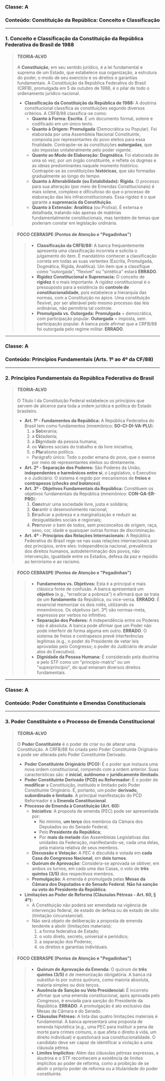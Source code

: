 ### **Classe:** A
### **Conteúdo:** Constituição da República: Conceito e Classificação

---

### **1. Conceito e Classificação da Constituição da República Federativa do Brasil de 1988**

> #### **TEORIA-ALVO**
> A **Constituição**, em seu sentido jurídico, é a lei fundamental e suprema de um Estado, que estabelece sua organização, a estrutura do poder, o modo de seu exercício e os direitos e garantias fundamentais. A Constituição da República Federativa do Brasil (CRFB), promulgada em 5 de outubro de 1988, é o pilar de todo o ordenamento jurídico nacional.
>
> * **Classificação da Constituição da República de 1988:** A doutrina constitucional classifica as constituições segundo diversos critérios. A CRFB/88 classifica-se como:
>     * **Quanto à Forma:** **Escrita**. É um documento formal, solene e codificado em um único texto.
>     * **Quanto à Origem:** **Promulgada** (Democrática ou Popular). Foi elaborada por uma Assembleia Nacional Constituinte, composta por representantes do povo eleitos para essa finalidade. Contrapõe-se às constituições **outorgadas**, que são impostas unilateralmente pelo poder vigente.
>     * **Quanto ao Modo de Elaboração:** **Dogmática**. Foi elaborada de uma só vez, por um órgão constituinte, e reflete os dogmas e as ideias predominantes naquele momento histórico. Contrapõe-se às constituições **históricas**, que são formadas gradualmente ao longo do tempo.
>     * **Quanto à Alterabilidade (ou Estabilidade):** **Rígida**. O processo para sua alteração (por meio de Emendas Constitucionais) é mais solene, complexo e dificultoso do que o processo de elaboração das leis infraconstitucionais. Essa rigidez é o que garante a **supremacia da Constituição**.
>     * **Quanto à Extensão:** **Analítica** (ou Prolixa). É extensa e detalhada, tratando não apenas de matérias fundamentalmente constitucionais, mas também de temas que poderiam constar em legislação ordinária.

> #### **FOCO CEBRASPE (Pontos de Atenção e "Pegadinhas")**
> > * **Classificação da CRFB/88:** A banca frequentemente apresenta uma classificação incorreta e solicita o julgamento do item. É mandatório conhecer a classificação correta em todas as suas vertentes (Escrita, Promulgada, Dogmática, Rígida, Analítica). Um item que a classifique como "outorgada", "flexível" ou "sintética" estará **ERRADO**.
> > * **Rigidez Constitucional e Supremacia:** O conceito de **rigidez** é o mais importante. A rigidez constitucional é o pressuposto para a existência do **controle de constitucionalidade**, pois estabelece a hierarquia das normas, com a Constituição no ápice. Uma constituição flexível, por ser alterável pelo mesmo processo das leis ordinárias, não permitiria tal controle.
> > * **Promulgada vs. Outorgada:** **Promulgada** = democrática, com participação popular. **Outorgada** = imposta, sem participação popular. A banca pode afirmar que a CRFB/88 foi outorgada pelo regime militar. **ERRADO**.

---

### **Classe:** A
### **Conteúdo:** Princípios Fundamentais (Arts. 1º ao 4º da CF/88)

---

### **2. Princípios Fundamentais da República Federativa do Brasil**

> #### **TEORIA-ALVO**
> O Título I da Constituição Federal estabelece os princípios que servem de alicerce para toda a ordem jurídica e política do Estado brasileiro.
>
> * **Art. 1º - Fundamentos da República:** A República Federativa do Brasil tem como fundamentos (mnemônico: **SO-CI-DI-VA-PLU**):
>     1.  a **So**berania;
>     2.  a **Ci**dadania;
>     3.  a **Di**gnidade da pessoa humana;
>     4.  os **Va**lores sociais do trabalho e da livre iniciativa;
>     5.  o **Plu**ralismo político.
>     * Parágrafo único: Todo o poder emana do povo, que o exerce por meio de representantes eleitos ou diretamente.
> * **Art. 2º - Separação dos Poderes:** São Poderes da União, **independentes e harmônicos entre si**, o Legislativo, o Executivo e o Judiciário. O sistema é regido por mecanismos de **freios e contrapesos (*checks and balances*)**.
> * **Art. 3º - Objetivos Fundamentais da República:** Constituem os objetivos fundamentais da República (mnemônico: **CON-GA-ER-PRO**):
>     1.  **Con**struir uma sociedade livre, justa e solidária;
>     2.  **Ga**rantir o desenvolvimento nacional;
>     3.  **Er**radicar a pobreza e a marginalização e reduzir as desigualdades sociais e regionais;
>     4.  **Pro**mover o bem de todos, sem preconceitos de origem, raça, sexo, cor, idade e quaisquer outras formas de discriminação.
> * **Art. 4º - Princípios das Relações Internacionais:** A República Federativa do Brasil rege-se nas suas relações internacionais por dez princípios, entre eles: independência nacional, prevalência dos direitos humanos, autodeterminação dos povos, não intervenção, igualdade entre os Estados, defesa da paz e repúdio ao terrorismo e ao racismo.

> #### **FOCO CEBRASPE (Pontos de Atenção e "Pegadinhas")**
> > * **Fundamentos vs. Objetivos:** Esta é a principal e mais clássica fonte de confusão. A banca apresentará um **objetivo** (e.g., "erradicar a pobreza") e afirmará que se trata de um **fundamento** da República, ou vice-versa. **ERRADO**. É essencial memorizar os dois rolês, utilizando os mnemônicos. Os objetivos (art. 3º) são normas-meta, expressos por verbos no infinitivo.
> > * **Separação dos Poderes:** A independência entre os Poderes não é absoluta. A banca pode afirmar que um Poder não pode interferir de forma alguma em outro. **ERRADO**. O sistema de freios e contrapesos prevê interferências legítimas (e.g., o poder do Presidente de vetar leis aprovadas pelo Congresso; o poder do Judiciário de anular atos do Executivo).
> > * **Dignidade da Pessoa Humana:** É considerado pela doutrina e pelo STF como um "princípio-matriz" ou um "superprincípio", do qual emanam diversos direitos fundamentais.

---

### **Classe:** A
### **Conteúdo:** Poder Constituinte e Emendas Constitucionais

---

### **3. Poder Constituinte e o Processo de Emenda Constitucional**

> #### **TEORIA-ALVO**
> O **Poder Constituinte** é o poder de criar ou de alterar uma Constituição. A CRFB/88 foi criada pelo Poder Constituinte Originário e pode ser alterada pelo Poder Constituinte Derivado.
>
> * **Poder Constituinte Originário (PCO):** É o poder que instaura uma nova ordem constitucional, rompendo com a ordem anterior. Suas características são: é **inicial**, **autônomo** e **juridicamente ilimitado**.
> * **Poder Constituinte Derivado (PCD) ou Reformador:** É o poder de **modificar** a Constituição, instituído e limitado pelo Poder Constituinte Originário. É, portanto, um poder **derivado, subordinado e limitado**. A principal manifestação do PCD Reformador é a **Emenda Constitucional**.
> * **Processo de Emenda à Constituição (Art. 60):**
>     * **Iniciativa:** A proposta de emenda (PEC) pode ser apresentada por:
>         * No mínimo, **um terço** dos membros da Câmara dos Deputados ou do Senado Federal;
>         * Pelo **Presidente da República**;
>         * Por **mais da metade** das Assembleias Legislativas das unidades da Federação, manifestando-se, cada uma delas, pela maioria relativa de seus membros.
>     * **Discussão e Votação:** A PEC é discutida e votada em **cada Casa do Congresso Nacional**, em **dois turnos**.
>     * **Quórum de Aprovação:** Considera-se aprovada se obtiver, em ambos os turnos, em cada uma das Casas, o voto de **três quintos (3/5)** dos respectivos membros.
>     * **Promulgação:** A emenda é promulgada pelas **Mesas da Câmara dos Deputados e do Senado Federal**. **Não há sanção ou veto do Presidente da República**.
> * **Limitações ao Poder de Reforma (Cláusulas Pétreas - Art. 60, § 4º):**
>     * A Constituição não poderá ser emendada na vigência de intervenção federal, de estado de defesa ou de estado de sítio (limitação circunstancial).
>     * Não será objeto de deliberação a proposta de emenda tendente a abolir (limitações materiais):
>         1.  a forma federativa de Estado;
>         2.  o voto direto, secreto, universal e periódico;
>         3.  a separação dos Poderes;
>         4.  os direitos e garantias individuais.

> #### **FOCO CEBRASPE (Pontos de Atenção e "Pegadinhas")**
> > * **Quórum de Aprovação da Emenda:** O quórum de **três quintos (3/5)** é de memorização obrigatória. A banca irá substituí-lo por outros quóruns, como maioria absoluta, maioria simples ou dois terços.
> > * **Ausência de Sanção ou Veto Presidencial:** É incorreto afirmar que uma emenda constitucional, após aprovada pelo Congresso, é enviada para sanção do Presidente da República. **ERRADO**. A promulgação é ato exclusivo das Mesas da Câmara e do Senado.
> > * **Cláusulas Pétreas:** A lista das quatro limitações materiais é fundamental. A banca apresentará uma proposta de emenda hipotética (e.g., uma PEC para instituir a pena de morte para crimes comuns, o que afeta o direito à vida, um direito individual) e questionará sua constitucionalidade. O candidato deve ser capaz de identificar a violação a uma cláusula pétrea.
> > * **Limites Implícitos:** Além das cláusulas pétreas expressas, a doutrina e o STF reconhecem a existência de limites implícitos ao poder de reforma, como a proibição de se abolir o próprio poder de reforma ou a titularidade do poder constituinte.